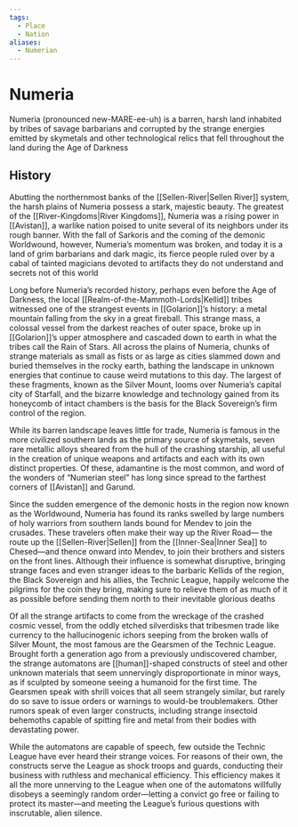 ```yaml
---
tags:
  - Place
  - Nation
aliases:
  - Numerian
---
```

# Numeria
Numeria (pronounced new-MARE-ee-uh) is a barren, harsh land inhabited by tribes of savage barbarians and corrupted by the strange energies emitted by skymetals and other technological relics that fell throughout the land during the Age of Darkness
## History
Abutting the northernmost banks of the [[Sellen-River|Sellen River]] system, the harsh plains of Numeria possess a stark, majestic beauty. The greatest of the [[River-Kingdoms|River Kingdoms]], Numeria was a rising power in [[Avistan]], a warlike nation poised to unite several of its neighbors under its rough banner. With the fall of Sarkoris and the coming of the demonic Worldwound, however, Numeria’s momentum was broken, and today it is a land of grim barbarians and dark magic, its fierce people ruled over by a cabal of tainted magicians devoted to artifacts they do not understand and secrets not of this world

Long before Numeria’s recorded history, perhaps even before the Age of Darkness, the local [[Realm-of-the-Mammoth-Lords|Kellid]] tribes witnessed one of the strangest events in [[Golarion]]’s history: a metal mountain falling from the sky in a great fireball. This strange mass, a colossal vessel from the darkest reaches of outer space, broke up in [[Golarion]]’s upper atmosphere and cascaded down to earth in what the tribes call the Rain of Stars. All across the plains of Numeria, chunks of strange materials as small as fists or as large as cities slammed down and buried themselves in the rocky earth, bathing the landscape in unknown energies that continue to cause weird mutations to this day. The largest of these fragments, known as the Silver Mount, looms over Numeria’s capital city of Starfall, and the bizarre knowledge and technology gained from its honeycomb of intact chambers is the basis for the Black Sovereign’s firm control of the region.

While its barren landscape leaves little for trade, Numeria is famous in the more civilized southern lands as the primary source of skymetals, seven rare metallic alloys sheared from the hull of the crashing starship, all useful in the creation of unique weapons and artifacts and each with its own distinct properties. Of these, adamantine is the most common, and word of the wonders of “Numerian steel” has long since spread to the farthest corners of [[Avistan]] and Garund.

Since the sudden emergence of the demonic hosts in the region now known as the Worldwound, Numeria has found its ranks swelled by large numbers of holy warriors from southern lands bound for Mendev to join the crusades. These travelers often make their way up the River Road— the route up the [[Sellen-River|Sellen]] from the [[Inner-Sea|Inner Sea]] to Chesed—and thence onward into Mendev, to join their brothers and sisters on the front lines. Although their influence is somewhat disruptive, bringing strange faces and even stranger ideas to the barbaric Kellids of the region, the Black Sovereign and his allies, the Technic League, happily welcome the pilgrims for the coin they bring, making sure to relieve them of as much of it as possible before sending them north to their inevitable glorious deaths

Of all the strange artifacts to come from the wreckage of the crashed cosmic vessel, from the oddly etched silverdisks that tribesmen trade like currency to the hallucinogenic ichors seeping from the broken walls of Silver Mount, the most famous are the Gearsmen of the Technic League. Brought forth a generation ago from a previously undiscovered chamber, the strange automatons are [[human]]-shaped constructs of steel and other unknown materials that seem unnervingly disproportionate in minor ways, as if sculpted by someone seeing a humanoid for the first time. The Gearsmen speak with shrill voices that all seem strangely similar, but rarely do so save to issue orders or warnings to would-be troublemakers. Other rumors speak of even larger constructs, including strange insectoid behemoths capable of spitting fire and metal from their bodies with devastating power.

While the automatons are capable of speech, few outside the Technic League have ever heard their strange voices. For reasons of their own, the constructs serve the League as shock troops and guards, conducting their business with ruthless and mechanical efficiency. This efficiency makes it all the more unnerving to the League when one of the automatons willfully disobeys a seemingly random order—letting a convict go free or failing to protect its master—and meeting the League’s furious questions with inscrutable, alien silence.